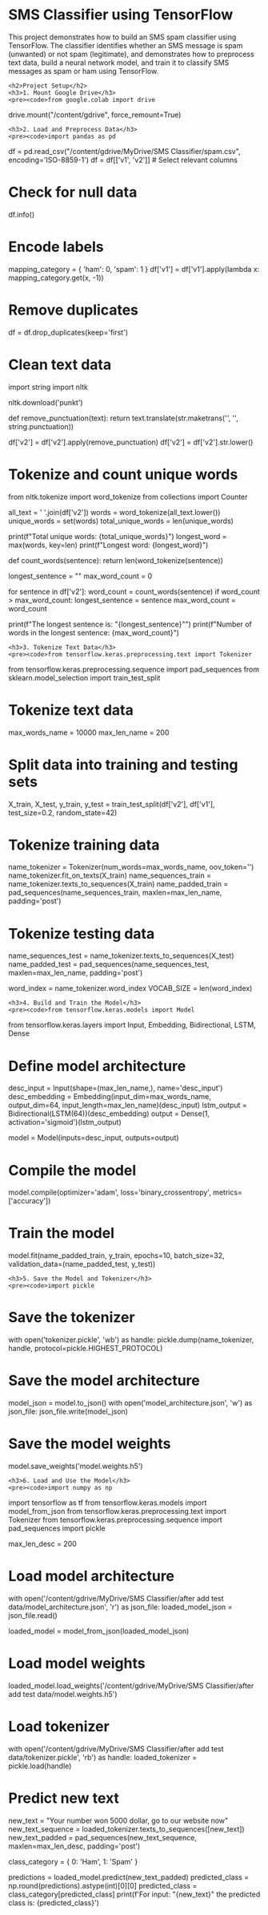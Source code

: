 <!DOCTYPE html>
<html>
<head>
    <title>SMS Classifier using TensorFlow</title>
</head>
<body>
    <h1>SMS Classifier using TensorFlow</h1>
    <p>This project demonstrates how to build an SMS spam classifier using TensorFlow. The classifier identifies whether an SMS message is spam (unwanted) or not spam (legitimate), and demonstrates how to preprocess text data, build a neural network model, and train it to classify SMS messages as spam or ham using TensorFlow.</p>

    <h2>Project Setup</h2>
    <h3>1. Mount Google Drive</h3>
    <pre><code>from google.colab import drive
drive.mount("/content/gdrive", force_remount=True)
</code></pre>

    <h3>2. Load and Preprocess Data</h3>
    <pre><code>import pandas as pd
df = pd.read_csv("/content/gdrive/MyDrive/SMS Classifier/spam.csv", encoding='ISO-8859-1')
df = df[['v1', 'v2']]  # Select relevant columns

# Check for null data
df.info()

# Encode labels
mapping_category = {
    'ham': 0,
    'spam': 1
}
df['v1'] = df['v1'].apply(lambda x: mapping_category.get(x, -1))

# Remove duplicates
df = df.drop_duplicates(keep='first')

# Clean text data
import string
import nltk

nltk.download('punkt')

def remove_punctuation(text):
    return text.translate(str.maketrans('', '', string.punctuation))

df['v2'] = df['v2'].apply(remove_punctuation)
df['v2'] = df['v2'].str.lower()

# Tokenize and count unique words
from nltk.tokenize import word_tokenize
from collections import Counter

all_text = ' '.join(df['v2'])
words = word_tokenize(all_text.lower())
unique_words = set(words)
total_unique_words = len(unique_words)

print(f"Total unique words: {total_unique_words}")
longest_word = max(words, key=len)
print(f"Longest word: {longest_word}")

def count_words(sentence):
    return len(word_tokenize(sentence))

longest_sentence = ""
max_word_count = 0

for sentence in df['v2']:
    word_count = count_words(sentence)
    if word_count > max_word_count:
        longest_sentence = sentence
        max_word_count = word_count

print(f"The longest sentence is: \"{longest_sentence}\"")
print(f"Number of words in the longest sentence: {max_word_count}")
</code></pre>

    <h3>3. Tokenize Text Data</h3>
    <pre><code>from tensorflow.keras.preprocessing.text import Tokenizer
from tensorflow.keras.preprocessing.sequence import pad_sequences
from sklearn.model_selection import train_test_split

# Tokenize text data
max_words_name = 10000
max_len_name = 200

# Split data into training and testing sets
X_train, X_test, y_train, y_test = train_test_split(df['v2'], df['v1'], test_size=0.2, random_state=42)

# Tokenize training data
name_tokenizer = Tokenizer(num_words=max_words_name, oov_token='<OOV>')
name_tokenizer.fit_on_texts(X_train)
name_sequences_train = name_tokenizer.texts_to_sequences(X_train)
name_padded_train = pad_sequences(name_sequences_train, maxlen=max_len_name, padding='post')

# Tokenize testing data
name_sequences_test = name_tokenizer.texts_to_sequences(X_test)
name_padded_test = pad_sequences(name_sequences_test, maxlen=max_len_name, padding='post')

word_index = name_tokenizer.word_index
VOCAB_SIZE = len(word_index)
</code></pre>

    <h3>4. Build and Train the Model</h3>
    <pre><code>from tensorflow.keras.models import Model
from tensorflow.keras.layers import Input, Embedding, Bidirectional, LSTM, Dense

# Define model architecture
desc_input = Input(shape=(max_len_name,), name='desc_input')
desc_embedding = Embedding(input_dim=max_words_name, output_dim=64, input_length=max_len_name)(desc_input)
lstm_output = Bidirectional(LSTM(64))(desc_embedding)
output = Dense(1, activation='sigmoid')(lstm_output)

model = Model(inputs=desc_input, outputs=output)

# Compile the model
model.compile(optimizer='adam', loss='binary_crossentropy', metrics=['accuracy'])

# Train the model
model.fit(name_padded_train, y_train, epochs=10, batch_size=32, validation_data=(name_padded_test, y_test))
</code></pre>

    <h3>5. Save the Model and Tokenizer</h3>
    <pre><code>import pickle

# Save the tokenizer
with open('tokenizer.pickle', 'wb') as handle:
    pickle.dump(name_tokenizer, handle, protocol=pickle.HIGHEST_PROTOCOL)

# Save the model architecture
model_json = model.to_json()
with open('model_architecture.json', 'w') as json_file:
    json_file.write(model_json)

# Save the model weights
model.save_weights('model.weights.h5')
</code></pre>

    <h3>6. Load and Use the Model</h3>
    <pre><code>import numpy as np
import tensorflow as tf
from tensorflow.keras.models import model_from_json
from tensorflow.keras.preprocessing.text import Tokenizer
from tensorflow.keras.preprocessing.sequence import pad_sequences
import pickle

max_len_desc = 200

# Load model architecture
with open('/content/gdrive/MyDrive/SMS Classifier/after add test data/model_architecture.json', 'r') as json_file:
    loaded_model_json = json_file.read()

loaded_model = model_from_json(loaded_model_json)

# Load model weights
loaded_model.load_weights('/content/gdrive/MyDrive/SMS Classifier/after add test data/model.weights.h5')

# Load tokenizer
with open('/content/gdrive/MyDrive/SMS Classifier/after add test data/tokenizer.pickle', 'rb') as handle:
    loaded_tokenizer = pickle.load(handle)

# Predict new text
new_text = "Your number won 5000 dollar, go to our website now"
new_text_sequence = loaded_tokenizer.texts_to_sequences([new_text])
new_text_padded = pad_sequences(new_text_sequence, maxlen=max_len_desc, padding='post')

class_category = {
    0: 'Ham',
    1: 'Spam'
}

predictions = loaded_model.predict(new_text_padded)
predicted_class = np.round(predictions).astype(int)[0][0]
predicted_class = class_category[predicted_class]
print(f'For input: "{new_text}" the predicted class is: {predicted_class}')
</code></pre>

</body>
</html>
